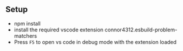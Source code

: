 ## Setup

- npm install
- install the required vscode extension connor4312.esbuild-problem-matchers
- Press `F5` to open vs code in debug mode with the extension loaded
